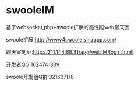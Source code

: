 swooleIM
========

基于websocket,php+swoole扩展的高性能web聊天室

swoole扩展:http://www4swoole.sinaapp.com/

聊天室地址:http://211.144.68.31/app/webIM/login.html

开发者QQ:1624741339

swoole开发组Q群:321637118
